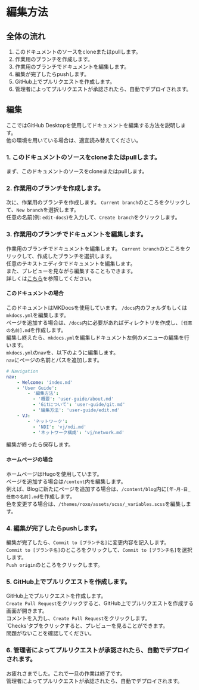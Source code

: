 # 編集方法
## 全体の流れ
1. このドキュメントのソースをcloneまたはpullします。
2. 作業用のブランチを作成します。
3. 作業用のブランチでドキュメントを編集します。
4. 編集が完了したらpushします。
5. GitHub上でプルリクエストを作成します。
6. 管理者によってプルリクエストが承認されたら、自動でデプロイされます。

## 編集
ここではGitHub Desktopを使用してドキュメントを編集する方法を説明します。  
他の環境を用いている場合は、適宜読み替えてください。  
  
### 1. このドキュメントのソースをcloneまたはpullします。
まず、このドキュメントのソースをcloneまたはpullします。  
### 2. 作業用のブランチを作成します。
次に、作業用のブランチを作成します。 
`Current branch`のところをクリックして、`New branch`を選択します。  
任意の名前(例: `edit-docs`)を入力して、`Create branch`をクリックします。  
### 3. 作業用のブランチでドキュメントを編集します。
作業用のブランチでドキュメントを編集します。
`Current branch`のところをクリックして、作成したブランチを選択します。  
任意のテキストエディタでドキュメントを編集します。  
また、プレビューを見ながら編集することもできます。  
詳しくは[こちら](/docs/user-guide/how-to/preview.md)を参照してください。
#### このドキュメントの場合
このドキュメントはMKDocsを使用しています。
`/docs`内のフォルダもしくは`mkdocs.yml`を編集します。  
ページを追加する場合は、`/docs`内に必要があればディレクトリを作成し、`[任意の名前].md`を作成します。  
編集し終えたら、`mkdocs.yml`を編集しドキュメント左側のメニューの編集を行います。  
`mkdocs.yml`の`nav`を、以下のように編集します。  
`nav`にページの名前とパスを追加します。  
```yaml
# Navigation
nav:
    - Welcome: 'index.md'
    - 'User Guide':
        - '編集方法':
          - '概要': 'user-guide/about.md'
          - 'Gitについて': 'user-guide/git.md'
          - '編集方法': 'user-guide/edit.md'
    - VJ:
        - 'ネットワーク': 
          - 'NDI': 'vj/ndi.md'
          - 'ネットワーク構成': 'vj/network.md'
```
編集が終ったら保存します。

#### ホームページの場合
ホームページはHugoを使用しています。  
ページを追加する場合は`/content`内を編集します。   
例えば、Blogに新たにページを追加する場合は、`/content/blog`内に`[年-月-日_任意の名前].md`を作成します。   
色を変更する場合は、`/themes/roxo/assets/scss/_variables.scss`を編集します。    
  
### 4. 編集が完了したらpushします。
編集が完了したら、`Commit to [ブランチ名]`に変更内容を記入します。  
`Commit to [ブランチ名]`のところをクリックして、`Commit to [ブランチ名]`を選択します。  
`Push origin`のところをクリックします。  
### 5. GitHub上でプルリクエストを作成します。
GitHub上でプルリクエストを作成します。  
`Create Pull Request`をクリックすると、GitHub上でプルリクエストを作成する画面が開きます。  
コメントを入力し、`Create Pull Request`をクリックします。  
`Checks'タブをクリックすると、プレビューを見ることができます。  
問題がないことを確認してください。  
### 6. 管理者によってプルリクエストが承認されたら、自動でデプロイされます。
お疲れさまでした。これで一旦の作業は終了です。  
管理者によってプルリクエストが承認されたら、自動でデプロイされます。  
